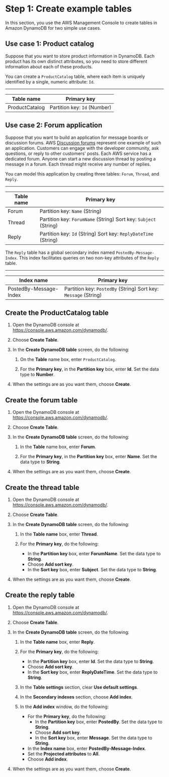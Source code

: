 # Step 1: Create example tables<a name="SampleData.CreateTables"></a>

In this section, you use the AWS Management Console to create tables in Amazon DynamoDB for two simple use cases\.

## Use case 1: Product catalog<a name="SampleData.CreateTables1"></a>

Suppose that you want to store product information in DynamoDB\. Each product has its own distinct attributes, so you need to store different information about each of these products\. 

You can create a `ProductCatalog` table, where each item is uniquely identified by a single, numeric attribute: `Id`\.


****  

| Table name | Primary key | 
| --- | --- | 
| ProductCatalog |  Partition key: `Id` \(Number\)  | 

## Use case 2: Forum application<a name="SampleData.CreateTables2"></a>

Suppose that you want to build an application for message boards or discussion forums\. AWS [Discussion forums](https://forums.aws.amazon.com/) represent one example of such an application\. Customers can engage with the developer community, ask questions, or reply to other customers' posts\. Each AWS service has a dedicated forum\. Anyone can start a new discussion thread by posting a message in a forum\. Each thread might receive any number of replies\.

You can model this application by creating three tables: `Forum`, `Thread`, and `Reply`\.


****  

| Table name | Primary key | 
| --- | --- | 
| Forum |  Partition key: `Name` \(String\)  | 
| Thread |  Partition key: `ForumName` \(String\) Sort key: `Subject` \(String\)  | 
| Reply | Partition key: `Id` \(String\) Sort key: `ReplyDateTime` \(String\)  | 

The `Reply` table has a global secondary index named `PostedBy-Message-Index`\. This index facilitates queries on two non\-key attributes of the `Reply` table\.


****  

| Index name | Primary key | 
| --- | --- | 
| PostedBy\-Message\-Index |  Partition key: `PostedBy` \(String\) Sort key: `Message` \(String\)  | 

## Create the ProductCatalog table<a name="SampleData.CreateTablesSteps.ProductCatalog"></a>

1. Open the DynamoDB console at [https://console\.aws\.amazon\.com/dynamodb/](https://console.aws.amazon.com/dynamodb/)\.

1. Choose **Create Table**\.

1. In the **Create DynamoDB table** screen, do the following:

   1. On the **Table** name box, enter `ProductCatalog`\.

   1. For the **Primary key**, in the **Partition key** box, enter **Id**\. Set the data type to **Number**\.

1. When the settings are as you want them, choose **Create**\.

## Create the forum table<a name="SampleData.CreateTablesSteps.Forum"></a>

1. Open the DynamoDB console at [https://console\.aws\.amazon\.com/dynamodb/](https://console.aws.amazon.com/dynamodb/)\.

1. Choose **Create Table**\.

1. In the **Create DynamoDB table** screen, do the following:

   1. In the **Table** name box, enter **Forum**\.

   1. For the **Primary key**, in the **Partition key** box, enter **Name**\. Set the data type to **String**\.

1. When the settings are as you want them, choose **Create**\.

## Create the thread table<a name="SampleData.CreateTablesSteps.Thread"></a>

1. Open the DynamoDB console at [https://console\.aws\.amazon\.com/dynamodb/](https://console.aws.amazon.com/dynamodb/)\.

1. Choose **Create Table**\.

1. In the **Create DynamoDB table** screen, do the following:

   1. In the **Table name** box, enter **Thread**\.

   1. For the **Primary key**, do the following:
      + In the **Partition key** box, enter **ForumName**\. Set the data type to **String**\.
      + Choose **Add sort key**\.
      + In the **Sort key** box, enter **Subject**\. Set the data type to **String**\.

1. When the settings are as you want them, choose **Create**\.

## Create the reply table<a name="SampleData.CreateTablesSteps.Reply"></a>

1. Open the DynamoDB console at [https://console\.aws\.amazon\.com/dynamodb/](https://console.aws.amazon.com/dynamodb/)\.

1. Choose **Create Table**\.

1. In the **Create DynamoDB table** screen, do the following:

   1. In the **Table name** box, enter **Reply**\.

   1. For the **Primary key**, do the following:
      + In the **Partition key** box, enter **Id**\. Set the data type to **String**\.
      + Choose **Add sort key**\.
      + In the **Sort key** box, enter **ReplyDateTime**\. Set the data type to **String**\.

   1. In the **Table settings** section, clear **Use default settings**\.

   1. In the **Secondary indexes** section, choose **Add index**\.

   1. In the **Add index** window, do the following:
      + For the **Primary key**, do the following:
        + In the **Partition key** box, enter **PostedBy**\. Set the data type to **String**\.
        + Choose **Add sort key**\.
        + In the **Sort key** box, enter **Message**\. Set the data type to **String**\.
      + In the **Index name** box, enter **PostedBy\-Message\-Index**\.
      + Set the **Projected attributes** to **All**\.
      + Choose **Add index**\.

1. When the settings are as you want them, choose **Create**\.